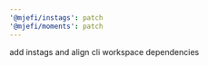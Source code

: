 ```yaml
---
'@mjefi/instags': patch
'@mjefi/moments': patch
---
```


add instags and align cli workspace dependencies
